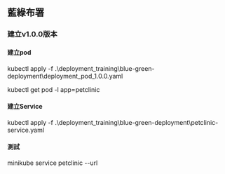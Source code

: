 ## 藍綠布署
### 建立v1.0.0版本
#### 建立pod
kubectl apply -f .\deployment_training\blue-green-deployment\deployment_pod_1.0.0.yaml

kubectl get pod -l app=petclinic 

#### 建立Service

kubectl apply -f .\deployment_training\blue-green-deployment\petclinic-service.yaml


#### 測試
minikube service petclinic --url


